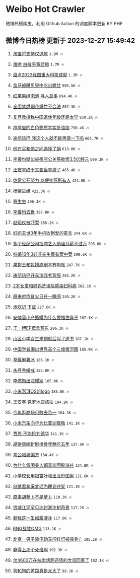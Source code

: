 # Weibo Hot Crawler 



微博热榜爬虫，利用 Github Action 的调度脚本更新 BY PHP 


## 微博今日热榜 更新于 2023-12-27 15:49:42 
1. [淘宝将支持仅退款](https://s.weibo.com/weibo?q=%23%E6%B7%98%E5%AE%9D%E5%B0%86%E6%94%AF%E6%8C%81%E4%BB%85%E9%80%80%E6%AC%BE%23&t=31&band_rank=1&Refer=top) `1.9M 🔥` 

1. [难哄 白敬亭章若楠](https://s.weibo.com/weibo?q=%E9%9A%BE%E5%93%84%20%E7%99%BD%E6%95%AC%E4%BA%AD%E7%AB%A0%E8%8B%A5%E6%A5%A0&t=31&band_rank=2&Refer=top) `1.7M 🔥` 

1. [盘点2023我国重大科技成就](https://s.weibo.com/weibo?q=%23%E7%9B%98%E7%82%B92023%E6%88%91%E5%9B%BD%E9%87%8D%E5%A4%A7%E7%A7%91%E6%8A%80%E6%88%90%E5%B0%B1%23&t=31&band_rank=3&Refer=top) `1.3M 🔥` 

1. [盒马被曝贝果中吃出螺丝](https://s.weibo.com/weibo?q=%23%E7%9B%92%E9%A9%AC%E8%A2%AB%E6%9B%9D%E8%B4%9D%E6%9E%9C%E4%B8%AD%E5%90%83%E5%87%BA%E8%9E%BA%E4%B8%9D%23&t=31&band_rank=4&Refer=top) `995.5K 🔥` 

1. [红果果绿泡泡 寻人启事](https://s.weibo.com/weibo?q=%E7%BA%A2%E6%9E%9C%E6%9E%9C%E7%BB%BF%E6%B3%A1%E6%B3%A1%20%E5%AF%BB%E4%BA%BA%E5%90%AF%E4%BA%8B&t=31&band_rank=5&Refer=top) `894.4K 🔥` 

1. [全面禁燃烟花爆竹不合法](https://s.weibo.com/weibo?q=%23%E5%85%A8%E9%9D%A2%E7%A6%81%E7%87%83%E7%83%9F%E8%8A%B1%E7%88%86%E7%AB%B9%E4%B8%8D%E5%90%88%E6%B3%95%23&t=31&band_rank=6&Refer=top) `867.3K 🔥` 

1. [复旦教授称中国退休年龄还是太早](https://s.weibo.com/weibo?q=%23%E5%A4%8D%E6%97%A6%E6%95%99%E6%8E%88%E7%A7%B0%E4%B8%AD%E5%9B%BD%E9%80%80%E4%BC%91%E5%B9%B4%E9%BE%84%E8%BF%98%E6%98%AF%E5%A4%AA%E6%97%A9%23&t=31&band_rank=7&Refer=top) `850.2K 🔥` 

1. [痘痘里的白色物质其实是油脂](https://s.weibo.com/weibo?q=%23%E7%97%98%E7%97%98%E9%87%8C%E7%9A%84%E7%99%BD%E8%89%B2%E7%89%A9%E8%B4%A8%E5%85%B6%E5%AE%9E%E6%98%AF%E6%B2%B9%E8%84%82%23&t=31&band_rank=8&Refer=top) `750.4K 🔥` 

1. [迪丽热巴 我这个人就不能再饿一下吗](https://s.weibo.com/weibo?q=%E8%BF%AA%E4%B8%BD%E7%83%AD%E5%B7%B4%20%E6%88%91%E8%BF%99%E4%B8%AA%E4%BA%BA%E5%B0%B1%E4%B8%8D%E8%83%BD%E5%86%8D%E9%A5%BF%E4%B8%80%E4%B8%8B%E5%90%97&t=31&band_rank=9&Refer=top) `665.7K 🔥` 

1. [他在买和偷之间选择了捐](https://s.weibo.com/weibo?q=%E4%BB%96%E5%9C%A8%E4%B9%B0%E5%92%8C%E5%81%B7%E4%B9%8B%E9%97%B4%E9%80%89%E6%8B%A9%E4%BA%86%E6%8D%90&t=31&band_rank=10&Refer=top) `613.0K 🔥` 

1. [李善均疑似被夜店公关等勒索3.5亿韩元](https://s.weibo.com/weibo?q=%23%E6%9D%8E%E5%96%84%E5%9D%87%E7%96%91%E4%BC%BC%E8%A2%AB%E5%A4%9C%E5%BA%97%E5%85%AC%E5%85%B3%E7%AD%89%E5%8B%92%E7%B4%A23.5%E4%BA%BF%E9%9F%A9%E5%85%83%23&t=31&band_rank=11&Refer=top) `599.3K 🔥` 

1. [王安宇终于又要当导游了](https://s.weibo.com/weibo?q=%23%E7%8E%8B%E5%AE%89%E5%AE%87%E7%BB%88%E4%BA%8E%E5%8F%88%E8%A6%81%E5%BD%93%E5%AF%BC%E6%B8%B8%E4%BA%86%23&t=31&band_rank=12&Refer=top) `465.4K 🔥` 

1. [你要公开努力 以便笑死所有人](https://s.weibo.com/weibo?q=%E4%BD%A0%E8%A6%81%E5%85%AC%E5%BC%80%E5%8A%AA%E5%8A%9B%20%E4%BB%A5%E4%BE%BF%E7%AC%91%E6%AD%BB%E6%89%80%E6%9C%89%E4%BA%BA&t=31&band_rank=13&Refer=top) `424.0K 🔥` 

1. [杨紫进组](https://s.weibo.com/weibo?q=%E6%9D%A8%E7%B4%AB%E8%BF%9B%E7%BB%84&t=31&band_rank=14&Refer=top) `422.3K 🔥` 

1. [寄生虫](https://s.weibo.com/weibo?q=%E5%AF%84%E7%94%9F%E8%99%AB&t=31&band_rank=15&Refer=top) `406.4K 🔥` 

1. [李善均去世](https://s.weibo.com/weibo?q=%23%E6%9D%8E%E5%96%84%E5%9D%87%E5%8E%BB%E4%B8%96%23&t=31&band_rank=16&Refer=top) `397.0K 🔥` 

1. [赵昭仪被吓哭](https://s.weibo.com/weibo?q=%23%E8%B5%B5%E6%98%AD%E4%BB%AA%E8%A2%AB%E5%90%93%E5%93%AD%23&t=31&band_rank=17&Refer=top) `355.2K 🔥` 

1. [妈妈去世3年手机收到爱的童言](https://s.weibo.com/weibo?q=%23%E5%A6%88%E5%A6%88%E5%8E%BB%E4%B8%963%E5%B9%B4%E6%89%8B%E6%9C%BA%E6%94%B6%E5%88%B0%E7%88%B1%E7%9A%84%E7%AB%A5%E8%A8%80%23&t=31&band_rank=18&Refer=top) `344.6K 🔥` 

1. [多个经纪公司招聘艺人助理月薪不过万](https://s.weibo.com/weibo?q=%23%E5%A4%9A%E4%B8%AA%E7%BB%8F%E7%BA%AA%E5%85%AC%E5%8F%B8%E6%8B%9B%E8%81%98%E8%89%BA%E4%BA%BA%E5%8A%A9%E7%90%86%E6%9C%88%E8%96%AA%E4%B8%8D%E8%BF%87%E4%B8%87%23&t=31&band_rank=19&Refer=top) `296.0K 🔥` 

1. [结婚16年3娃非亲生竟有案中案](https://s.weibo.com/weibo?q=%23%E7%BB%93%E5%A9%9A16%E5%B9%B43%E5%A8%83%E9%9D%9E%E4%BA%B2%E7%94%9F%E7%AB%9F%E6%9C%89%E6%A1%88%E4%B8%AD%E6%A1%88%23&t=31&band_rank=20&Refer=top) `290.6K 🔥` 

1. [果郡王和甄嬛原剧本有吻戏](https://s.weibo.com/weibo?q=%E6%9E%9C%E9%83%A1%E7%8E%8B%E5%92%8C%E7%94%84%E5%AC%9B%E5%8E%9F%E5%89%A7%E6%9C%AC%E6%9C%89%E5%90%BB%E6%88%8F&t=31&band_rank=21&Refer=top) `287.7K 🔥` 

1. [迪丽热巴开车演我考驾照](https://s.weibo.com/weibo?q=%23%E8%BF%AA%E4%B8%BD%E7%83%AD%E5%B7%B4%E5%BC%80%E8%BD%A6%E6%BC%94%E6%88%91%E8%80%83%E9%A9%BE%E7%85%A7%23&t=31&band_rank=22&Refer=top) `263.2K 🔥` 

1. [2岁女童和妈妈洗澡后感染妇科病](https://s.weibo.com/weibo?q=%232%E5%B2%81%E5%A5%B3%E7%AB%A5%E5%92%8C%E5%A6%88%E5%A6%88%E6%B4%97%E6%BE%A1%E5%90%8E%E6%84%9F%E6%9F%93%E5%A6%87%E7%A7%91%E7%97%85%23&t=31&band_rank=23&Refer=top) `262.1K 🔥` 

1. [原来痘痘冒尖只在一瞬间](https://s.weibo.com/weibo?q=%E5%8E%9F%E6%9D%A5%E7%97%98%E7%97%98%E5%86%92%E5%B0%96%E5%8F%AA%E5%9C%A8%E4%B8%80%E7%9E%AC%E9%97%B4&t=31&band_rank=24&Refer=top) `240.2K 🔥` 

1. [承欢记 下证](https://s.weibo.com/weibo?q=%E6%89%BF%E6%AC%A2%E8%AE%B0%20%E4%B8%8B%E8%AF%81&t=31&band_rank=25&Refer=top) `227.6K 🔥` 

1. [安陵容小产甄嬛为什么要捂住鼻子](https://s.weibo.com/weibo?q=%E5%AE%89%E9%99%B5%E5%AE%B9%E5%B0%8F%E4%BA%A7%E7%94%84%E5%AC%9B%E4%B8%BA%E4%BB%80%E4%B9%88%E8%A6%81%E6%8D%82%E4%BD%8F%E9%BC%BB%E5%AD%90&t=31&band_rank=26&Refer=top) `207.1K 🔥` 

1. [王一博EP概念预告](https://s.weibo.com/weibo?q=%E7%8E%8B%E4%B8%80%E5%8D%9AEP%E6%A6%82%E5%BF%B5%E9%A2%84%E5%91%8A&t=31&band_rank=27&Refer=top) `206.3K 🔥` 

1. [山区小学女生来例假后写了遗书](https://s.weibo.com/weibo?q=%23%E5%B1%B1%E5%8C%BA%E5%B0%8F%E5%AD%A6%E5%A5%B3%E7%94%9F%E6%9D%A5%E4%BE%8B%E5%81%87%E5%90%8E%E5%86%99%E4%BA%86%E9%81%97%E4%B9%A6%23&t=31&band_rank=28&Refer=top) `187.1K 🔥` 

1. [中国学者画出世界首个三维银河图](https://s.weibo.com/weibo?q=%23%E4%B8%AD%E5%9B%BD%E5%AD%A6%E8%80%85%E7%94%BB%E5%87%BA%E4%B8%96%E7%95%8C%E9%A6%96%E4%B8%AA%E4%B8%89%E7%BB%B4%E9%93%B6%E6%B2%B3%E5%9B%BE%23&t=31&band_rank=29&Refer=top) `185.9K 🔥` 

1. [草莓麻薯冰](https://s.weibo.com/weibo?q=%E8%8D%89%E8%8E%93%E9%BA%BB%E8%96%AF%E5%86%B0&t=31&band_rank=30&Refer=top) `185.1K 🔥` 

1. [朱丹秀婚戒](https://s.weibo.com/weibo?q=%E6%9C%B1%E4%B8%B9%E7%A7%80%E5%A9%9A%E6%88%92&t=31&band_rank=31&Refer=top) `185.0K 🔥` 

1. [李燃搬出沈耀家](https://s.weibo.com/weibo?q=%E6%9D%8E%E7%87%83%E6%90%AC%E5%87%BA%E6%B2%88%E8%80%80%E5%AE%B6&t=31&band_rank=32&Refer=top) `185.0K 🔥` 

1. [小米澎湃OS新logo](https://s.weibo.com/weibo?q=%23%E5%B0%8F%E7%B1%B3%E6%BE%8E%E6%B9%83OS%E6%96%B0logo%23&t=31&band_rank=33&Refer=top) `185.0K 🔥` 

1. [王安宇 克罗地亚旅拍](https://s.weibo.com/weibo?q=%E7%8E%8B%E5%AE%89%E5%AE%87%20%E5%85%8B%E7%BD%97%E5%9C%B0%E4%BA%9A%E6%97%85%E6%8B%8D&t=31&band_rank=34&Refer=top) `184.9K 🔥` 

1. [今年逛商场只敢去负一](https://s.weibo.com/weibo?q=%23%E4%BB%8A%E5%B9%B4%E9%80%9B%E5%95%86%E5%9C%BA%E5%8F%AA%E6%95%A2%E5%8E%BB%E8%B4%9F%E4%B8%80%23&t=31&band_rank=35&Refer=top) `164.3K 🔥` 

1. [小米汽车向华为比亚迪致敬](https://s.weibo.com/weibo?q=%23%E5%B0%8F%E7%B1%B3%E6%B1%BD%E8%BD%A6%E5%90%91%E5%8D%8E%E4%B8%BA%E6%AF%94%E4%BA%9A%E8%BF%AA%E8%87%B4%E6%95%AC%23&t=31&band_rank=36&Refer=top) `141.1K 🔥` 

1. [贾玲 不能抢刘德华](https://s.weibo.com/weibo?q=%E8%B4%BE%E7%8E%B2%20%E4%B8%8D%E8%83%BD%E6%8A%A2%E5%88%98%E5%BE%B7%E5%8D%8E&t=31&band_rank=37&Refer=top) `141.1K 🔥` 

1. [胡歌唐嫣新剧排骨年糕吃五年](https://s.weibo.com/weibo?q=%23%E8%83%A1%E6%AD%8C%E5%94%90%E5%AB%A3%E6%96%B0%E5%89%A7%E6%8E%92%E9%AA%A8%E5%B9%B4%E7%B3%95%E5%90%83%E4%BA%94%E5%B9%B4%23&t=31&band_rank=38&Refer=top) `137.9K 🔥` 

1. [考公暗黑偏方](https://s.weibo.com/weibo?q=%E8%80%83%E5%85%AC%E6%9A%97%E9%BB%91%E5%81%8F%E6%96%B9&t=31&band_rank=39&Refer=top) `134.4K 🔥` 

1. [为什么氛围美人都喜欢阿胶滋补](https://s.weibo.com/weibo?q=%23%E4%B8%BA%E4%BB%80%E4%B9%88%E6%B0%9B%E5%9B%B4%E7%BE%8E%E4%BA%BA%E9%83%BD%E5%96%9C%E6%AC%A2%E9%98%BF%E8%83%B6%E6%BB%8B%E8%A1%A5%23&t=31&band_rank=40&Refer=top) `124.8K 🔥` 

1. [小学校长用银杏叶堆出龙形图案](https://s.weibo.com/weibo?q=%23%E5%B0%8F%E5%AD%A6%E6%A0%A1%E9%95%BF%E7%94%A8%E9%93%B6%E6%9D%8F%E5%8F%B6%E5%A0%86%E5%87%BA%E9%BE%99%E5%BD%A2%E5%9B%BE%E6%A1%88%23&t=31&band_rank=41&Refer=top) `121.6K 🔥` 

1. [何猷君和奚梦瑶为睡姿吵架](https://s.weibo.com/weibo?q=%E4%BD%95%E7%8C%B7%E5%90%9B%E5%92%8C%E5%A5%9A%E6%A2%A6%E7%91%B6%E4%B8%BA%E7%9D%A1%E5%A7%BF%E5%90%B5%E6%9E%B6&t=31&band_rank=42&Refer=top) `121.1K 🔥` 

1. [原来胡萝卜不是萝卜](https://s.weibo.com/weibo?q=%23%E5%8E%9F%E6%9D%A5%E8%83%A1%E8%90%9D%E5%8D%9C%E4%B8%8D%E6%98%AF%E8%90%9D%E5%8D%9C%23&t=31&band_rank=43&Refer=top) `119.3K 🔥` 

1. [钱塘江现罕见冰封潮汐树奇景](https://s.weibo.com/weibo?q=%23%E9%92%B1%E5%A1%98%E6%B1%9F%E7%8E%B0%E7%BD%95%E8%A7%81%E5%86%B0%E5%B0%81%E6%BD%AE%E6%B1%90%E6%A0%91%E5%A5%87%E6%99%AF%23&t=31&band_rank=44&Refer=top) `117.7K 🔥` 

1. [鹅我这一生如履薄冰](https://s.weibo.com/weibo?q=%23%E9%B9%85%E6%88%91%E8%BF%99%E4%B8%80%E7%94%9F%E5%A6%82%E5%B1%A5%E8%96%84%E5%86%B0%23&t=31&band_rank=45&Refer=top) `117.0K 🔥` 

1. [RNG战胜OMG](https://s.weibo.com/weibo?q=RNG%E6%88%98%E8%83%9COMG&t=31&band_rank=46&Refer=top) `113.1K 🔥` 

1. [北京一男子骑电动车闯红灯被撞身亡](https://s.weibo.com/weibo?q=%23%E5%8C%97%E4%BA%AC%E4%B8%80%E7%94%B7%E5%AD%90%E9%AA%91%E7%94%B5%E5%8A%A8%E8%BD%A6%E9%97%AF%E7%BA%A2%E7%81%AF%E8%A2%AB%E6%92%9E%E8%BA%AB%E4%BA%A1%23&t=31&band_rank=47&Refer=top) `105.1K 🔥` 

1. [非得上那个死班啊](https://s.weibo.com/weibo?q=%E9%9D%9E%E5%BE%97%E4%B8%8A%E9%82%A3%E4%B8%AA%E6%AD%BB%E7%8F%AD%E5%95%8A&t=31&band_rank=48&Refer=top) `102.3K 🔥` 

1. [欠4600万在杭卖烤肠还债的大叔回家了](https://s.weibo.com/weibo?q=%23%E6%AC%A04600%E4%B8%87%E5%9C%A8%E6%9D%AD%E5%8D%96%E7%83%A4%E8%82%A0%E8%BF%98%E5%80%BA%E7%9A%84%E5%A4%A7%E5%8F%94%E5%9B%9E%E5%AE%B6%E4%BA%86%23&t=31&band_rank=49&Refer=top) `102.1K 🔥` 

1. [狗和狗的差距真是太大了](https://s.weibo.com/weibo?q=%E7%8B%97%E5%92%8C%E7%8B%97%E7%9A%84%E5%B7%AE%E8%B7%9D%E7%9C%9F%E6%98%AF%E5%A4%AA%E5%A4%A7%E4%BA%86&t=31&band_rank=50&Refer=top) `98.1K 🔥` 

